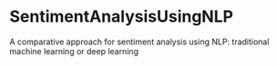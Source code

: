 # SentimentAnalysisUsingNLP
A comparative approach for sentiment analysis using NLP: traditional machine learning or deep learning
